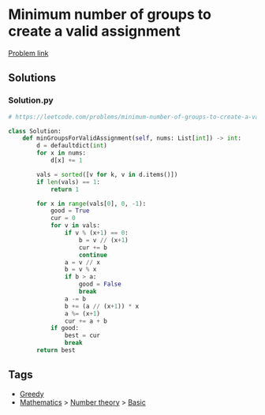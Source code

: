 # Minimum number of groups to create a valid assignment

[Problem link](https://leetcode.com/problems/minimum-number-of-groups-to-create-a-valid-assignment/)

## Solutions


### Solution.py
```py
# https://leetcode.com/problems/minimum-number-of-groups-to-create-a-valid-assignment/

class Solution:
    def minGroupsForValidAssignment(self, nums: List[int]) -> int:
        d = defaultdict(int)
        for x in nums:
            d[x] += 1

        vals = sorted([v for k, v in d.items()])
        if len(vals) == 1:
            return 1

        for x in range(vals[0], 0, -1):
            good = True
            cur = 0
            for v in vals:
                if v % (x+1) == 0:
                    b = v // (x+1)
                    cur += b
                    continue
                a = v // x
                b = v % x
                if b > a:
                    good = False
                    break
                a -= b
                b += (a // (x+1)) * x
                a %= (x+1)
                cur += a + b
            if good:
                best = cur
                break
        return best
```
## Tags

* [Greedy](/README.md#Greedy)
* [Mathematics](/README.md#Mathematics) > [Number theory](/README.md#Mathematics-Number_theory) > [Basic](/README.md#Mathematics-Number_theory-Basic)
